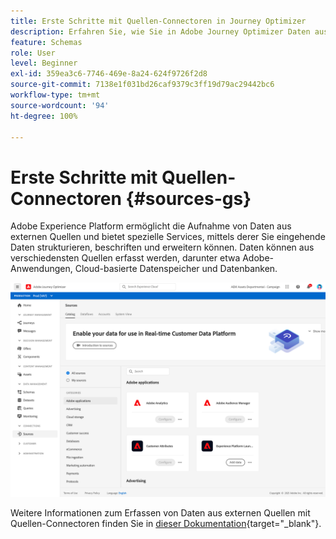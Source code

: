 ```yaml
---
title: Erste Schritte mit Quellen-Connectoren in Journey Optimizer
description: Erfahren Sie, wie Sie in Adobe Journey Optimizer Daten aus externen Quellen erfassen.
feature: Schemas
role: User
level: Beginner
exl-id: 359ea3c6-7746-469e-8a24-624f9726f2d8
source-git-commit: 7138e1f031bd26caf9379c3ff19d79ac29442bc6
workflow-type: tm+mt
source-wordcount: '94'
ht-degree: 100%

---
```


# Erste Schritte mit Quellen-Connectoren {#sources-gs}

Adobe Experience Platform ermöglicht die Aufnahme von Daten aus externen Quellen und bietet spezielle Services, mittels derer Sie eingehende Daten strukturieren, beschriften und erweitern können. Daten können aus verschiedensten Quellen erfasst werden, darunter etwa Adobe-Anwendungen, Cloud-basierte Datenspeicher und Datenbanken.

![](assets/sources-home.png)

Weitere Informationen zum Erfassen von Daten aus externen Quellen mit Quellen-Connectoren finden Sie in [dieser Dokumentation](https://experienceleague.adobe.com/docs/experience-platform/sources/home.html?lang=de){target=&quot;_blank&quot;}.
